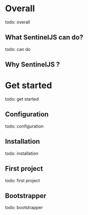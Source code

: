 <!-- TITLE: SentinelJS -->
<!-- SUBTITLE: A light realtime NodeJS Framework for everyone. -->

# Overall
todo: overall

## What SentinelJS can do?
todo: can do

## Why SentinelJS ?

# Get started
todo: get started
## Configuration
todo: configuration
## Installation
todo: installation

## First project
todo: first project

## Bootstrapper
todo: bootstrapper

